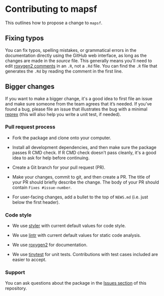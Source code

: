 # Contributing to mapsf

This outlines how to propose a change to `mapsf`.

## Fixing typos

You can fix typos, spelling mistakes, or grammatical errors in the documentation directly using the GitHub web interface, as long as the changes are made in the _source_ file.
This generally means you'll need to edit [roxygen2 comments](https://roxygen2.r-lib.org/articles/roxygen2.html) in an `.R`, not a `.Rd` file.
You can find the `.R` file that generates the `.Rd` by reading the comment in the first line.

## Bigger changes

If you want to make a bigger change, it's a good idea to first file an issue and make sure someone from the team agrees that it’s needed.
If you’ve found a bug, please file an issue that illustrates the bug with a minimal
[reprex](https://www.tidyverse.org/help/#reprex) (this will also help you write a unit test, if needed).

### Pull request process

*   Fork the package and clone onto your computer.

*   Install all development dependencies, and then make sure the package passes R CMD check.
    If R CMD check doesn't pass cleanly, it's a good idea to ask for help before continuing.
*   Create a Git branch for your pull request (PR).

*   Make your changes, commit to git, and then create a PR.
    The title of your PR should briefly describe the change.
    The body of your PR should contain `Fixes #issue-number`.

*  For user-facing changes, add a bullet to the top of `NEWS.md` (i.e. just below the first header).

### Code style

*  We use [styler](https://CRAN.R-project.org/package=styler) with current default values for code style.

*  We use [lintr]( https://CRAN.R-project.org/package=lintr) with current default values for static code analysis.

*  We use [roxygen2](https://cran.r-project.org/package=roxygen2) for documentation.

*  We use [tinytest](https://cran.r-project.org/package=tinytest) for unit tests.
   Contributions with test cases included are easier to accept.

### Support

You can ask questions about the package in the [Issues section](https://github.com/riatelab/mapsf/issues) of this repository.
